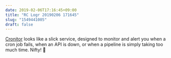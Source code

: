 ```yaml
---
date: 2019-02-06T17:16:45+09:00
title: "RC Logr 20190206 171645"
slug: "1549441005"
draft: false
---
```


[Cronitor](https://cronitor.io) looks like a slick service, designed to monitor and alert you when a cron job fails, when an API is down, or when a pipeline is simply taking too much time. Nifty! 🤖 
